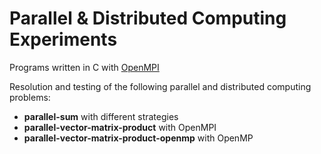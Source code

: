 # Parallel & Distributed Computing Experiments
Programs written in C with [OpenMPI](https://www.open-mpi.org/)

Resolution and testing of the following parallel and distributed computing problems:
- **parallel-sum** with different strategies
- **parallel-vector-matrix-product** with OpenMPI
- **parallel-vector-matrix-product-openmp** with OpenMP
